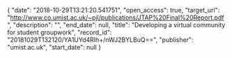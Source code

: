 {
  "date": "2018-10-29T13:21:20.541751", 
  "open_access": true, 
  "target_url": "http://www.co.umist.ac.uk/~pjl/publications/JTAP%20Final%20Report.pdf", 
  "description": "", 
  "end_date": null, 
  "title": "Developing a virtual community for student groupwork", 
  "record_id": "20181029T132120/YA1UYd4RIh+/nWJ2BYLBuQ==", 
  "publisher": "umist.ac.uk", 
  "start_date": null
}

